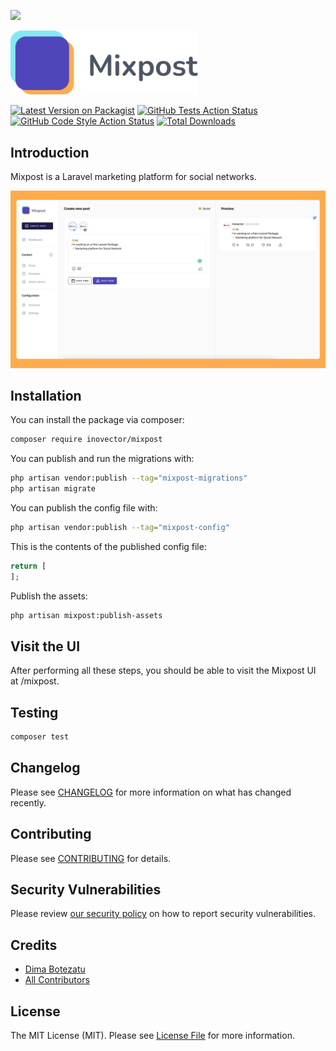 
[<img src="https://github-ads.s3.eu-central-1.amazonaws.com/support-ukraine.svg?t=1" />](https://supportukrainenow.org)

[<img src="./art/logo.svg" width="300px" alt="Logo Mixpost" />](https://mixpost.app)

[![Latest Version on Packagist](https://img.shields.io/packagist/v/inovector/mixpost.svg?style=flat-square)](https://packagist.org/packages/inovector/mixpost)
[![GitHub Tests Action Status](https://img.shields.io/github/workflow/status/inovector/mixpost/run-tests?label=tests)](https://github.com/inovector/mixpost/actions?query=workflow%3Arun-tests+branch%3Amain)
[![GitHub Code Style Action Status](https://img.shields.io/github/workflow/status/inovector/mixpost/Check%20&%20fix%20styling?label=code%20style)](https://github.com/inovector/mixpost/actions?query=workflow%3A"Check+%26+fix+styling"+branch%3Amain)
[![Total Downloads](https://img.shields.io/packagist/dt/inovector/mixpost.svg?style=flat-square)](https://packagist.org/packages/inovector/mixpost)

## Introduction

Mixpost is a Laravel marketing platform for social networks.

[<img src="./art/cover.png" />](https://mixpost.app)


## Installation

You can install the package via composer:

```bash
composer require inovector/mixpost
```

You can publish and run the migrations with:

```bash
php artisan vendor:publish --tag="mixpost-migrations"
php artisan migrate
```

You can publish the config file with:

```bash
php artisan vendor:publish --tag="mixpost-config"
```

This is the contents of the published config file:

```php
return [
];
```

Publish the assets:

```bash
php artisan mixpost:publish-assets
```

## Visit the UI

After performing all these steps, you should be able to visit the Mixpost UI at /mixpost.

## Testing

```bash
composer test
```

## Changelog

Please see [CHANGELOG](CHANGELOG.md) for more information on what has changed recently.

## Contributing

Please see [CONTRIBUTING](https://github.com/inovector/.github/blob/main/CONTRIBUTING.md) for details.

## Security Vulnerabilities

Please review [our security policy](../../security/policy) on how to report security vulnerabilities.

## Credits

- [Dima Botezatu](https://github.com/lao9s)
- [All Contributors](../../contributors)

## License

The MIT License (MIT). Please see [License File](LICENSE.md) for more information.
